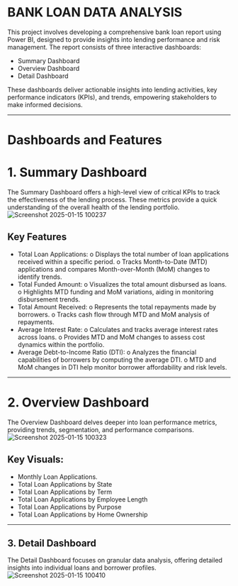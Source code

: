 # BANK LOAN DATA ANALYSIS
This project involves developing a comprehensive bank loan report using Power BI, designed to provide insights into lending performance and risk management.
The report consists of three interactive dashboards:
-	Summary Dashboard
-	Overview Dashboard
-	Detail Dashboard

These dashboards deliver actionable insights into lending activities, key performance indicators (KPIs), and trends, empowering stakeholders to make informed decisions.
________________________________________
# Dashboards and Features
# 1. Summary Dashboard
The Summary Dashboard offers a high-level view of critical KPIs to track the effectiveness of the lending process. These metrics provide a quick understanding of the overall health of the lending portfolio.
![Screenshot 2025-01-15 100237](https://github.com/user-attachments/assets/8fcfca08-54c0-4dbf-87fa-c4e443ec6e86)
## Key Features
- Total Loan Applications:
o	Displays the total number of loan applications received within a specific period.
o	Tracks Month-to-Date (MTD) applications and compares Month-over-Month (MoM) changes to identify trends.
-	Total Funded Amount:
o	Visualizes the total amount disbursed as loans.
o	Highlights MTD funding and MoM variations, aiding in monitoring disbursement trends.
-	Total Amount Received:
o	Represents the total repayments made by borrowers.
o	Tracks cash flow through MTD and MoM analysis of repayments.
-	Average Interest Rate:
o	Calculates and tracks average interest rates across loans.
o	Provides MTD and MoM changes to assess cost dynamics within the portfolio.
-	Average Debt-to-Income Ratio (DTI):
o	Analyzes the financial capabilities of borrowers by computing the average DTI.
o	MTD and MoM changes in DTI help monitor borrower affordability and risk levels.
________________________________________
# 2. Overview Dashboard
The Overview Dashboard delves deeper into loan performance metrics, providing trends, segmentation, and performance comparisons.
![Screenshot 2025-01-15 100323](https://github.com/user-attachments/assets/631c1d14-f870-4534-b522-ff1cdf994d6b)
## Key Visuals:
- Monthly Loan Applications.
- Total Loan Applications by State
- Total Loan Applications by Term
- Total Loan Applications by Employee Length
- Total Loan Applications by Purpose
- Total Loan Applications by Home Ownership 
________________________________________
## 3. Detail Dashboard
The Detail Dashboard focuses on granular data analysis, offering detailed insights into individual loans and borrower profiles.
![Screenshot 2025-01-15 100410](https://github.com/user-attachments/assets/8c6e6049-1ce6-4816-b607-a226ac47bd40)



